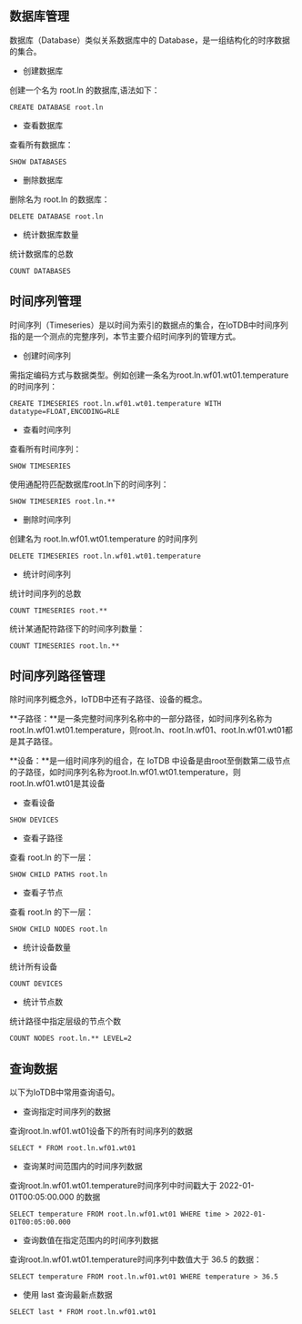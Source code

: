 <!--

    Licensed to the Apache Software Foundation (ASF) under one
    or more contributor license agreements.  See the NOTICE file
    distributed with this work for additional information
    regarding copyright ownership.  The ASF licenses this file
    to you under the Apache License, Version 2.0 (the
    "License"); you may not use this file except in compliance
    with the License.  You may obtain a copy of the License at
    
        http://www.apache.org/licenses/LICENSE-2.0
    
    Unless required by applicable law or agreed to in writing,
    software distributed under the License is distributed on an
    "AS IS" BASIS, WITHOUT WARRANTIES OR CONDITIONS OF ANY
    KIND, either express or implied.  See the License for the
    specific language governing permissions and limitations
    under the License.

-->

## 数据库管理

数据库（Database）类似关系数据库中的 Database，是一组结构化的时序数据的集合。

* 创建数据库

 创建一个名为 root.ln 的数据库,语法如下：
```
CREATE DATABASE root.ln
```
* 查看数据库
  
查看所有数据库：
```
SHOW DATABASES
```
* 删除数据库
  
删除名为 root.ln 的数据库：
```
DELETE DATABASE root.ln
```
* 统计数据库数量
  
统计数据库的总数
```
COUNT DATABASES
```
## 时间序列管理

时间序列（Timeseries）是以时间为索引的数据点的集合，在IoTDB中时间序列指的是一个测点的完整序列，本节主要介绍时间序列的管理方式。

* 创建时间序列

需指定编码方式与数据类型。例如创建一条名为root.ln.wf01.wt01.temperature的时间序列：
```
CREATE TIMESERIES root.ln.wf01.wt01.temperature WITH datatype=FLOAT,ENCODING=RLE
```
* 查看时间序列
  
查看所有时间序列：
```
SHOW TIMESERIES
```

使用通配符匹配数据库root.ln下的时间序列：

```
SHOW TIMESERIES root.ln.**
```
* 删除时间序列
  
创建名为 root.ln.wf01.wt01.temperature 的时间序列
```
DELETE TIMESERIES root.ln.wf01.wt01.temperature
```
* 统计时间序列
  
统计时间序列的总数
```
COUNT TIMESERIES root.**
```
统计某通配符路径下的时间序列数量：
```
COUNT TIMESERIES root.ln.**
```
## 时间序列路径管理

除时间序列概念外，IoTDB中还有子路径、设备的概念。

**子路径：**是一条完整时间序列名称中的一部分路径，如时间序列名称为root.ln.wf01.wt01.temperature，则root.ln、root.ln.wf01、root.ln.wf01.wt01都是其子路径。

**设备：**是一组时间序列的组合，在 IoTDB 中设备是由root至倒数第二级节点的子路径，如时间序列名称为root.ln.wf01.wt01.temperature，则root.ln.wf01.wt01是其设备

* 查看设备
```
SHOW DEVICES
```

* 查看子路径
  
查看 root.ln 的下一层：
```
SHOW CHILD PATHS root.ln
```
* 查看子节点
  
查看 root.ln 的下一层：
```
SHOW CHILD NODES root.ln
```
* 统计设备数量
  
统计所有设备
```
COUNT DEVICES
```
* 统计节点数
  
统计路径中指定层级的节点个数
```
COUNT NODES root.ln.** LEVEL=2
```
## 查询数据

以下为IoTDB中常用查询语句。

* 查询指定时间序列的数据

查询root.ln.wf01.wt01设备下的所有时间序列的数据

```
SELECT * FROM root.ln.wf01.wt01
```

* 查询某时间范围内的时间序列数据

查询root.ln.wf01.wt01.temperature时间序列中时间戳大于 2022-01-01T00:05:00.000 的数据

```
SELECT temperature FROM root.ln.wf01.wt01 WHERE time > 2022-01-01T00:05:00.000
```

* 查询数值在指定范围内的时间序列数据

查询root.ln.wf01.wt01.temperature时间序列中数值大于 36.5 的数据：

```
SELECT temperature FROM root.ln.wf01.wt01 WHERE temperature > 36.5
```

* 使用 last 查询最新点数据
```
SELECT last * FROM root.ln.wf01.wt01
```



